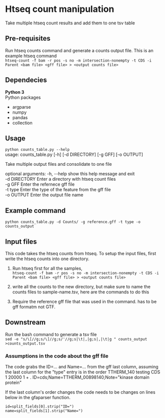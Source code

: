 # Htseq count manipulation
Take multiple htseq count results and add them to one tsv table

## Pre-requisites 
Run htseq counts command and generate a counts output file. This is an example htseq command \
`htseq-count -f bam -r pos -s no -m intersection-nonempty -t CDS -i Parent <bam file> <gff file> > <output counts file>`

## Dependecies 
**Python 3** \
Python packages 
- argparse
- numpy
- pandas
- collection 

## Usage 
`python counts_table.py --help` \
usage: counts_table.py [-h] [-d DIRECTORY] [-g GFF] [-o OUTPUT]

Take multiple output files and consolidate to one file

optional arguments:
  -h, --help    show this help message and exit \
  -d DIRECTORY  Enter a directory with htseq count files \
  -g GFF        Enter the refernece gff file \
  -t type       Enter the type of the feature from the gff file \
  -o OUTPUT     Enter the output file name

## Example command 
`python counts_table.py -d Counts/ -g reference.gff -t type -o counts_output`

## Input files
This code takes the htseq counts from htseq. To setup the input files, first write the htseq counts into one directory.
1) Run htseq first for all the samples, \
`htseq-count -f bam -r pos -s no -m intersection-nonempty -t CDS -i Parent <bam file> <gff file> > <output counts file>`

2) write all the counts to the new directory, but make sure to name the counts files to sample-name.tsv, here are the commands to do this 

3) Require the reference gff file that was used in the command. has to be gff formatm not GTF.

## Downstream 
Run the bash command to generate a tsv file \
`sed -e "s/\[//g;s/\]//g;s/'//g;s|\t|,|g;s|,|\t|g " counts_output >counts_output.tsv`

### Assumptions in the code about the gff file
The code grabs the ID=... and Name=... from the gff last column, assuming the last column for the "type" entry is in the order 
TTHERM_140 testing CDS 1 20000 1 + . ID=cds;Name=TTHERM_00898140;Note="kinase domain protein"

If the last column's order changes the code needs to be changes on lines below in the gfaparser function. 

    id=split_fields[0].strip("ID=")
    name=split_fields[1].strip("Name=")

